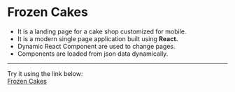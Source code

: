 # Frozen Cakes
* It is a landing page for a cake shop customized for mobile.
* It is a modern single page application built using **React.**
* Dynamic React Component are used to change pages.
* Components are loaded from json data dynamically.
***
Try it using the link below: <br />
[Frozen Cakes](https://shabbirjodhpur.github.io/frozen-cakes/)
